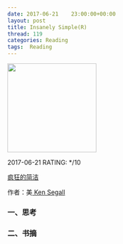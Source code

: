 ```yaml
---
date: 2017-06-21    23:00:00+00:00
layout: post
title: Insanely Simple(R)
thread: 119
categories: Reading
tags:  Reading
---
```


<img src="https://images-cn.ssl-images-amazon.com/images/I/61c4-AyPYHL.jpg" width="200" />

2017-06-21 RATING:  */10

[疯狂的简洁][1]

作者：美[ Ken Segall]()

### 一、思考



### 二、书摘

[1]:	https://www.amazon.cn/%E5%9B%BE%E4%B9%A6/dp/B00J7JDRUK
